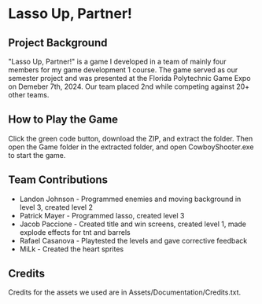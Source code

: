# Lasso Up, Partner!
## Project Background
"Lasso Up, Partner!" is a game I developed in a team of mainly four members for my game development 1 course.
The game served as our semester project and was presented at the Florida Polytechnic Game Expo on Demeber 7th, 2024.
Our team placed 2nd while competing against 20+ other teams.

## How to Play the Game
Click the green code button, download the ZIP, and extract the folder. 
Then open the Game folder in the extracted folder, and open CowboyShooter.exe to start the game.

## Team Contributions
- Landon Johnson - Programmed enemies and moving background in level 3, created level 2
- Patrick Mayer - Programmed lasso, created level 3
- Jacob Paccione - Created title and win screens, created level 1, made explode effects for tnt and barrels
- Rafael Casanova - Playtested the levels and gave corrective feedback
- MiLk - Created the heart sprites

## Credits
Credits for the assets we used are in Assets/Documentation/Credits.txt.
